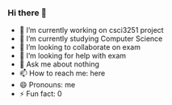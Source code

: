 ### Hi there 👋

- 🔭 I’m currently working on csci3251 project
- 🌱 I’m currently studying Computer Science
- 👯 I’m looking to collaborate on exam
- 🤔 I’m looking for help with exam
- 💬 Ask me about nothing
- 📫 How to reach me: here
- 😄 Pronouns: me
- ⚡ Fun fact: 0

